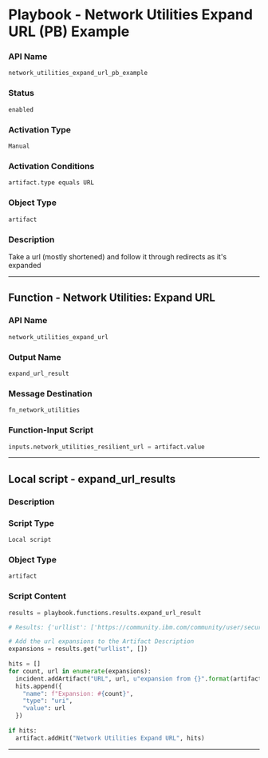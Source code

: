 <!--
    DO NOT MANUALLY EDIT THIS FILE
    THIS FILE IS AUTOMATICALLY GENERATED WITH resilient-sdk codegen
    Generated with resilient-sdk v51.0.5.0.1475
-->

# Playbook - Network Utilities Expand URL (PB) Example

### API Name
`network_utilities_expand_url_pb_example`

### Status
`enabled`

### Activation Type
`Manual`

### Activation Conditions
`artifact.type equals URL`

### Object Type
`artifact`

### Description
Take a url (mostly shortened) and follow it through redirects as it's expanded


---
## Function - Network Utilities: Expand URL

### API Name
`network_utilities_expand_url`

### Output Name
`expand_url_result`

### Message Destination
`fn_network_utilities`

### Function-Input Script
```python
inputs.network_utilities_resilient_url = artifact.value
```

---

## Local script - expand_url_results

### Description


### Script Type
`Local script`

### Object Type
`artifact`

### Script Content
```python
results = playbook.functions.results.expand_url_result

# Results: {'urllist': ['https://community.ibm.com/community/user/security/communities/community-home?CommunityKey=d2f71e8c-108e-4652-b59c-29d61af7163e', 'https://community.ibm.com/community/user/security/communities/community-home']}

# Add the url expansions to the Artifact Description
expansions = results.get("urllist", [])
  
hits = []
for count, url in enumerate(expansions):
  incident.addArtifact("URL", url, u"expansion from {}".format(artifact.value))
  hits.append({
    "name": f"Expansion: #{count}",
    "type": "uri",
    "value": url
  })
  
if hits:
  artifact.addHit("Network Utilities Expand URL", hits)

```

---

